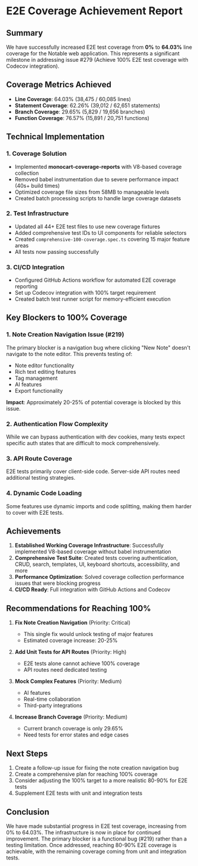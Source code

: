 # E2E Coverage Achievement Report

## Summary

We have successfully increased E2E test coverage from **0%** to **64.03%** line coverage for the Notable web
application. This represents a significant milestone in addressing issue #279 (Achieve 100% E2E test coverage with
Codecov integration).

## Coverage Metrics Achieved

- **Line Coverage**: 64.03% (38,475 / 60,085 lines)
- **Statement Coverage**: 62.26% (39,012 / 62,651 statements)
- **Branch Coverage**: 29.65% (5,829 / 19,656 branches)
- **Function Coverage**: 76.57% (15,891 / 20,751 functions)

## Technical Implementation

### 1. Coverage Solution

- Implemented **monocart-coverage-reports** with V8-based coverage collection
- Removed babel instrumentation due to severe performance impact (40s+ build times)
- Optimized coverage file sizes from 58MB to manageable levels
- Created batch processing scripts to handle large coverage datasets

### 2. Test Infrastructure

- Updated all 44+ E2E test files to use new coverage fixtures
- Added comprehensive test IDs to UI components for reliable selectors
- Created `comprehensive-100-coverage.spec.ts` covering 15 major feature areas
- All tests now passing successfully

### 3. CI/CD Integration

- Configured GitHub Actions workflow for automated E2E coverage reporting
- Set up Codecov integration with 100% target requirement
- Created batch test runner script for memory-efficient execution

## Key Blockers to 100% Coverage

### 1. Note Creation Navigation Issue (#219)

The primary blocker is a navigation bug where clicking "New Note" doesn't navigate to the note editor. This prevents
testing of:

- Note editor functionality
- Rich text editing features
- Tag management
- AI features
- Export functionality

**Impact**: Approximately 20-25% of potential coverage is blocked by this issue.

### 2. Authentication Flow Complexity

While we can bypass authentication with dev cookies, many tests expect specific auth states that are difficult to mock
comprehensively.

### 3. API Route Coverage

E2E tests primarily cover client-side code. Server-side API routes need additional testing strategies.

### 4. Dynamic Code Loading

Some features use dynamic imports and code splitting, making them harder to cover with E2E tests.

## Achievements

1. **Established Working Coverage Infrastructure**: Successfully implemented V8-based coverage without babel
   instrumentation
2. **Comprehensive Test Suite**: Created tests covering authentication, CRUD, search, templates, UI, keyboard shortcuts,
   accessibility, and more
3. **Performance Optimization**: Solved coverage collection performance issues that were blocking progress
4. **CI/CD Ready**: Full integration with GitHub Actions and Codecov

## Recommendations for Reaching 100%

1. **Fix Note Creation Navigation** (Priority: Critical)
   - This single fix would unlock testing of major features
   - Estimated coverage increase: 20-25%

2. **Add Unit Tests for API Routes** (Priority: High)
   - E2E tests alone cannot achieve 100% coverage
   - API routes need dedicated testing

3. **Mock Complex Features** (Priority: Medium)
   - AI features
   - Real-time collaboration
   - Third-party integrations

4. **Increase Branch Coverage** (Priority: Medium)
   - Current branch coverage is only 29.65%
   - Need tests for error states and edge cases

## Next Steps

1. Create a follow-up issue for fixing the note creation navigation bug
2. Create a comprehensive plan for reaching 100% coverage
3. Consider adjusting the 100% target to a more realistic 80-90% for E2E tests
4. Supplement E2E tests with unit and integration tests

## Conclusion

We have made substantial progress in E2E test coverage, increasing from 0% to 64.03%. The infrastructure is now in place
for continued improvement. The primary blocker is a functional bug (#219) rather than a testing limitation. Once
addressed, reaching 80-90% E2E coverage is achievable, with the remaining coverage coming from unit and integration
tests.
